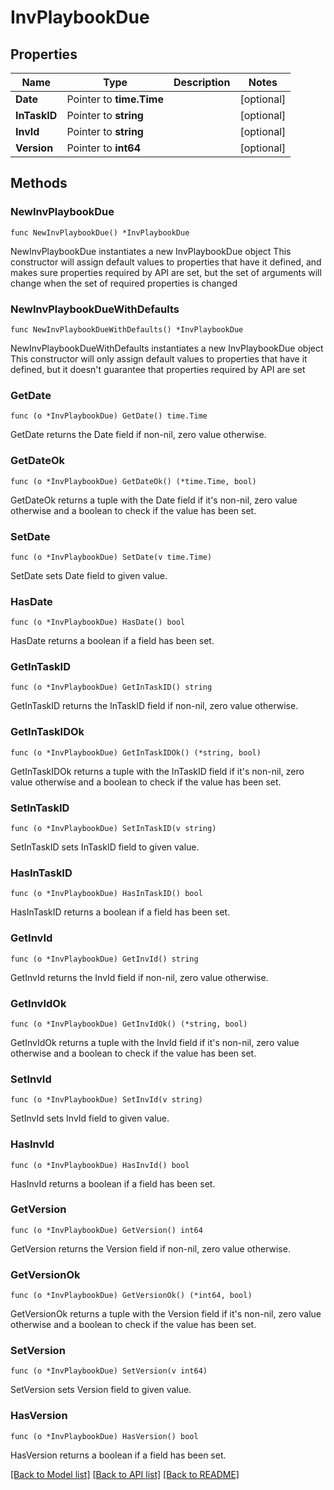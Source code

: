 # InvPlaybookDue

## Properties

Name | Type | Description | Notes
------------ | ------------- | ------------- | -------------
**Date** | Pointer to **time.Time** |  | [optional] 
**InTaskID** | Pointer to **string** |  | [optional] 
**InvId** | Pointer to **string** |  | [optional] 
**Version** | Pointer to **int64** |  | [optional] 

## Methods

### NewInvPlaybookDue

`func NewInvPlaybookDue() *InvPlaybookDue`

NewInvPlaybookDue instantiates a new InvPlaybookDue object
This constructor will assign default values to properties that have it defined,
and makes sure properties required by API are set, but the set of arguments
will change when the set of required properties is changed

### NewInvPlaybookDueWithDefaults

`func NewInvPlaybookDueWithDefaults() *InvPlaybookDue`

NewInvPlaybookDueWithDefaults instantiates a new InvPlaybookDue object
This constructor will only assign default values to properties that have it defined,
but it doesn't guarantee that properties required by API are set

### GetDate

`func (o *InvPlaybookDue) GetDate() time.Time`

GetDate returns the Date field if non-nil, zero value otherwise.

### GetDateOk

`func (o *InvPlaybookDue) GetDateOk() (*time.Time, bool)`

GetDateOk returns a tuple with the Date field if it's non-nil, zero value otherwise
and a boolean to check if the value has been set.

### SetDate

`func (o *InvPlaybookDue) SetDate(v time.Time)`

SetDate sets Date field to given value.

### HasDate

`func (o *InvPlaybookDue) HasDate() bool`

HasDate returns a boolean if a field has been set.

### GetInTaskID

`func (o *InvPlaybookDue) GetInTaskID() string`

GetInTaskID returns the InTaskID field if non-nil, zero value otherwise.

### GetInTaskIDOk

`func (o *InvPlaybookDue) GetInTaskIDOk() (*string, bool)`

GetInTaskIDOk returns a tuple with the InTaskID field if it's non-nil, zero value otherwise
and a boolean to check if the value has been set.

### SetInTaskID

`func (o *InvPlaybookDue) SetInTaskID(v string)`

SetInTaskID sets InTaskID field to given value.

### HasInTaskID

`func (o *InvPlaybookDue) HasInTaskID() bool`

HasInTaskID returns a boolean if a field has been set.

### GetInvId

`func (o *InvPlaybookDue) GetInvId() string`

GetInvId returns the InvId field if non-nil, zero value otherwise.

### GetInvIdOk

`func (o *InvPlaybookDue) GetInvIdOk() (*string, bool)`

GetInvIdOk returns a tuple with the InvId field if it's non-nil, zero value otherwise
and a boolean to check if the value has been set.

### SetInvId

`func (o *InvPlaybookDue) SetInvId(v string)`

SetInvId sets InvId field to given value.

### HasInvId

`func (o *InvPlaybookDue) HasInvId() bool`

HasInvId returns a boolean if a field has been set.

### GetVersion

`func (o *InvPlaybookDue) GetVersion() int64`

GetVersion returns the Version field if non-nil, zero value otherwise.

### GetVersionOk

`func (o *InvPlaybookDue) GetVersionOk() (*int64, bool)`

GetVersionOk returns a tuple with the Version field if it's non-nil, zero value otherwise
and a boolean to check if the value has been set.

### SetVersion

`func (o *InvPlaybookDue) SetVersion(v int64)`

SetVersion sets Version field to given value.

### HasVersion

`func (o *InvPlaybookDue) HasVersion() bool`

HasVersion returns a boolean if a field has been set.


[[Back to Model list]](../README.md#documentation-for-models) [[Back to API list]](../README.md#documentation-for-api-endpoints) [[Back to README]](../README.md)


